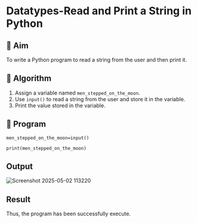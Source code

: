 # Datatypes-Read and Print a String in Python

## 🎯 Aim
To write a Python program to read a string from the user and then print it.

## 🧠 Algorithm
1. Assign a variable named `men_stepped_on_the_moon`.
2. Use `input()` to read a string from the user and store it in the variable.
3. Print the value stored in the variable.

## 🧾 Program
```
men_stepped_on_the_moon=input()

print(men_stepped_on_the_moon)
```

## Output
![Screenshot 2025-05-02 113220](https://github.com/user-attachments/assets/40c46648-8c01-4e1b-86d0-5dfa5175d3a1)



## Result
Thus, the program has been successfully execute.
